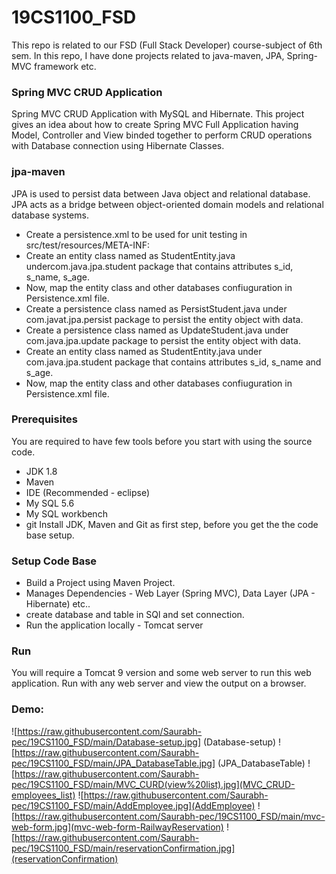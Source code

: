 # 19CS1100_FSD

This repo is related to our FSD (Full Stack Developer) course-subject of 6th sem. In this repo, I have done  projects  related to java-maven, JPA, Spring-MVC framework etc.

### Spring MVC CRUD Application
Spring MVC CRUD Application with MySQL and Hibernate. This project gives an idea about how to create Spring MVC Full Application having Model, Controller and View binded together to perform CRUD operations with Database connection using Hibernate Classes.

### jpa-maven
JPA is used to persist data between Java object and relational database. JPA acts as a bridge between object-oriented domain models and relational database systems.
 - Create a persistence.xml to be used for unit testing in src/test/resources/META-INF:
 - Create an entity class named as StudentEntity.java undercom.java.jpa.student package that contains attributes s_id, s_name, s_age.
 - Now, map the entity class and other databases confiuguration in Persistence.xml file. 
 - Create a persistence class named as PersistStudent.java under com.javat.jpa.persist package to persist the entity object with data.
 - Create a persistence class named as UpdateStudent.java under com.java.jpa.update package to persist the entity object with data.
 - Create an entity class named as StudentEntity.java under com.java.jpa.student package that contains attributes s_id, s_name and s_age.
 - Now, map the entity class and other databases confiuguration in Persistence.xml file.
### Prerequisites
 You are required to have few tools before you start with using the source code.

- JDK 1.8
- Maven
- IDE (Recommended - eclipse)
- My SQL 5.6
- My SQL workbench 
- git
Install JDK, Maven and Git as first step, before you get the the code base setup.

### Setup Code Base


- Build a Project using Maven Project.
- Manages Dependencies - Web Layer (Spring MVC), Data Layer (JPA - Hibernate) etc..
- create  database and table in SQl and set connection.
- Run the application locally - Tomcat server


### Run

You will require a Tomcat 9 version and some web server to run this web application. Run with any web server and view the output on a browser.

### Demo:
![https://raw.githubusercontent.com/Saurabh-pec/19CS1100_FSD/main/Database-setup.jpg] (Database-setup)
![https://raw.githubusercontent.com/Saurabh-pec/19CS1100_FSD/main/JPA_DatabaseTable.jpg] (JPA_DatabaseTable)
![https://raw.githubusercontent.com/Saurabh-pec/19CS1100_FSD/main/MVC_CURD(view%20list).jpg](MVC_CRUD-employees_list)
![https://raw.githubusercontent.com/Saurabh-pec/19CS1100_FSD/main/AddEmployee.jpg](AddEmployee)
![https://raw.githubusercontent.com/Saurabh-pec/19CS1100_FSD/main/mvc-web-form.jpg](mvc-web-form-RailwayReservation)
![https://raw.githubusercontent.com/Saurabh-pec/19CS1100_FSD/main/reservationConfirmation.jpg](reservationConfirmation)

